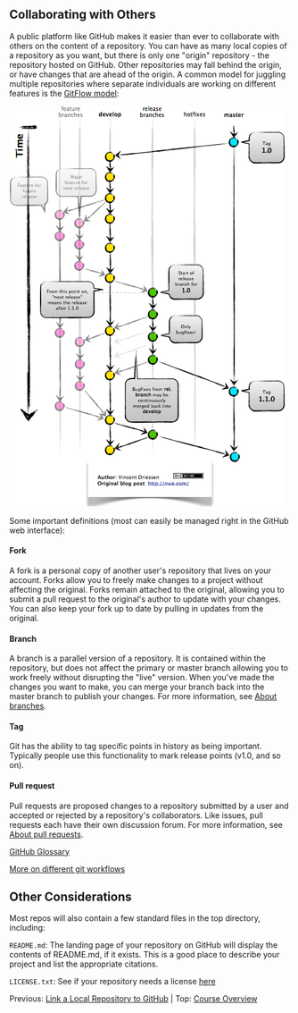 ## Collaborating with Others

A public platform like GitHub makes it easier than ever to collaborate with others on the content of a repository. You can have as many local copies of a repository as you want, but there is only one "origin" repository - the repository hosted on GitHub. Other repositories may fall behind the origin, or have changes that are ahead of the origin. A common model for juggling multiple repositories where separate individuals are working on different features is the [GitFlow model](https://datasift.github.io/gitflow/IntroducingGitFlow.html):

![GitFlow](./fig/GitFlowMasterBranch.png)

Some important definitions (most can easily be managed right in the GitHub web interface):

#### Fork

A fork is a personal copy of another user's repository that lives on your account. Forks allow you to freely make changes to a project without affecting the original. Forks remain attached to the original, allowing you to submit a pull request to the original's author to update with your changes. You can also keep your fork up to date by pulling in updates from the original.

#### Branch

A branch is a parallel version of a repository. It is contained within the repository, but does not affect the primary or master branch allowing you to work freely without disrupting the "live" version. When you've made the changes you want to make, you can merge your branch back into the master branch to publish your changes. For more information, see [About branches](https://help.github.com/articles/about-branches).

#### Tag

 Git has the ability to tag specific points in history as being important. Typically people use this functionality to mark release points (v1.0, and so on).

#### Pull request

Pull requests are proposed changes to a repository submitted by a user and accepted or rejected by a repository's collaborators. Like issues, pull requests each have their own discussion forum. For more information, see [About pull requests](https://help.github.com/articles/about-pull-requests).

[GitHub Glossary](https://help.github.com/articles/github-glossary/)

[More on different git workflows](https://www.atlassian.com/git/tutorials/comparing-workflows)

## Other Considerations

Most repos will also contain a few standard files in the top directory, including:

`README.md`: The landing page of your repository on GitHub will display the contents of README.md, if it exists. This is a good place to describe your project and list the appropriate citations.

`LICENSE.txt`: See if your repository needs a license [here](https://help.github.com/articles/licensing-a-repository/)


Previous: [Link a Local Repository to GitHub](reproducibility_git_06.md) | Top: [Course Overview](../reproducibility.md)
